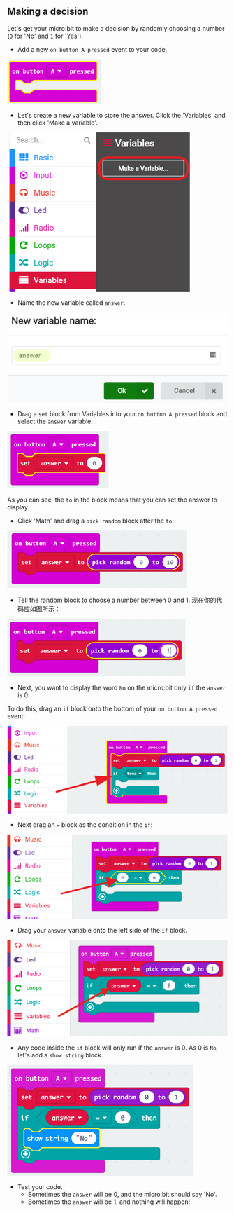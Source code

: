 ## Making a decision

Let's get your micro:bit to make a decision by randomly choosing a number (`0` for 'No' and `1` for 'Yes').

+ Add a new `on button A pressed` event to your code.

![截图](images/fortune-on-a-pressed.png)

+ Let's create a new variable to store the answer. Click the 'Variables' and then click 'Make a variable'.

![截屏](images/fortune-variables.png)

+ Name the new variable called `answer`.

![截屏](images/fortune-answer.png)

+ Drag a `set` block from Variables into your `on button A pressed` block and select the `answer` variable.

![截图](images/fortune-set.png)

As you can see, the `to` in the block means that you can set the answer to display.

+ Click 'Math' and drag a `pick random` block after the `to`:

![截屏](images/fortune-random.png)

+ Tell the random block to choose a number between 0 and 1. 现在你的代码应如图所示：

![截屏](images/fortune-random-1.png)

+ Next, you want to display the word `No` on the micro:bit only `if` the `answer` is 0.

To do this, drag an `if` block onto the bottom of your `on button A pressed` event:

![截屏](images/fortune-if.png)

+ Next drag an `=` block as the condition in the `if`:

![截屏](images/fortune-equals.png)

+ Drag your `answer` variable onto the left side of the `if` block.

![截屏](images/fortune-if-finished.png)

+ Any code inside the `if` block will only run if the `answer` is 0. As 0 is `No`, let's add a `show string` block.

![截屏](images/fortune-no.png)

+ Test your code. 
    + Sometimes the `answer` will be 0, and the micro:bit should say 'No'.
    + Sometimes the `answer` will be 1, and nothing will happen!